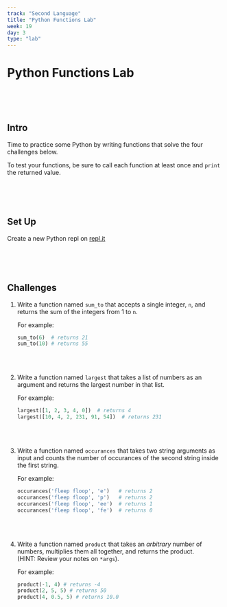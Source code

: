 ```yaml
---
track: "Second Language"
title: "Python Functions Lab"
week: 19
day: 3
type: "lab"
---
```



# Python Functions Lab

<br>
<br>
<br>


## Intro

Time to practice some Python by writing functions that solve the four challenges below.

To test your functions, be sure to call each function at least once and `print` the returned value.

<br>
<br>
<br>


## Set Up

Create a new Python repl on [repl.it](https://repl.it)

<br>
<br>
<br>


## Challenges

1. Write a function named `sum_to` that accepts a single integer, `n`, and returns the sum of the integers from 1 to `n`.
	
	For example:

	```python
	sum_to(6)  # returns 21
	sum_to(10) # returns 55
	```
<br>
<br>


2. Write a function named `largest` that takes a list of numbers as an argument and returns the largest number in that list.

	For example:
	
	```python
	largest([1, 2, 3, 4, 0])  # returns 4
	largest([10, 4, 2, 231, 91, 54])  # returns 231
	```


<br>
<br>

3. Write a function named `occurances` that takes two string arguments as input and counts the number of occurances of the second string inside the first string.

	For example:

	```python
	occurances('fleep floop', 'e')   # returns 2
	occurances('fleep floop', 'p')   # returns 2
	occurances('fleep floop', 'ee')  # returns 1
	occurances('fleep floop', 'fe')  # returns 0
	```


<br>
<br>



4. Write a function named `product` that takes an *arbitrary* number of numbers, multiplies them all together, and returns the product.<br>(HINT: Review your notes on `*args`).

	For example:
	
	```python
	product(-1, 4) # returns -4
	product(2, 5, 5) # returns 50
	product(4, 0.5, 5) # returns 10.0
	```

<!-- 
<br>
<br>
<br>
<br>


## Solution 

[Here's some possible solutions to these](https://repl.it/@DanielJS/Python-Functions-Lab-Solutions) (don't peek unless you absolutely have to!) 
->